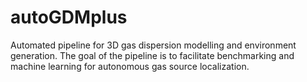 # autoGDMplus
Automated pipeline for 3D gas dispersion modelling and environment generation. The goal of the pipeline is to facilitate benchmarking and machine learning for autonomous gas source localization.

